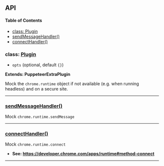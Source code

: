 ## API

<!-- Generated by documentation.js. Update this documentation by updating the source code. -->

#### Table of Contents

- [class: Plugin](#class-plugin)
- [sendMessageHandler()](#sendmessagehandler)
- [connectHandler()](#connecthandler)

### class: [Plugin](https://github.com/berstend/puppeteer-extra/blob/0f58277d6f874c9508735245fc961c5ee878fd64/packages/puppeteer-extra-plugin-stealth/evasions/chrome.runtime/index.js#L12-L250)

- `opts` (optional, default `{}`)

**Extends: PuppeteerExtraPlugin**

Mock the `chrome.runtime` object if not available (e.g. when running headless) and on a secure site.

---

### [sendMessageHandler()](https://github.com/berstend/puppeteer-extra/blob/0f58277d6f874c9508735245fc961c5ee878fd64/packages/puppeteer-extra-plugin-stealth/evasions/chrome.runtime/index.js#L79-L122)

Mock `chrome.runtime.sendMessage`

---

### [connectHandler()](https://github.com/berstend/puppeteer-extra/blob/0f58277d6f874c9508735245fc961c5ee878fd64/packages/puppeteer-extra-plugin-stealth/evasions/chrome.runtime/index.js#L135-L209)

Mock `chrome.runtime.connect`

- **See: <https://developer.chrome.com/apps/runtime#method-connect>**

---
